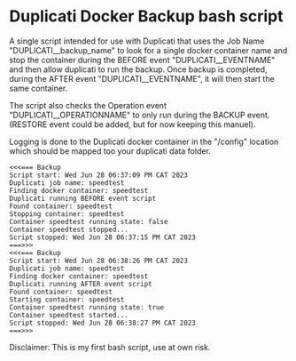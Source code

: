 # Duplicati Docker Backup bash script

A single script intended for use with Duplicati that uses the Job Name "DUPLICATI__backup_name" to look for a single docker container name and stop the container during the BEFORE event "DUPLICATI__EVENTNAME" and then allow duplicati to run the backup. Once backup is completed, during the AFTER event "DUPLICATI__EVENTNAME", it will then start the same container.

The script also checks the Operation event "DUPLICATI__OPERATIONNAME" to only run during the BACKUP event. (RESTORE event could be added, but for now keeping this manuel).

Logging is done to the Duplicati docker container in the "/config" location which should be mapped too your duplicati data folder.

```
<<<=== Backup
Script start: Wed Jun 28 06:37:09 PM CAT 2023
Duplicati job name: speedtest
Finding docker container: speedtest
Duplicati running BEFORE event script
Found container: speedtest
Stopping container: speedtest
Container speedtest running state: false
Container speedtest stopped...
Script stopped: Wed Jun 28 06:37:15 PM CAT 2023
===>>>
<<<=== Backup
Script start: Wed Jun 28 06:38:26 PM CAT 2023
Duplicati job name: speedtest
Finding docker container: speedtest
Duplicati running AFTER event script
Found container: speedtest
Starting container: speedtest
Container speedtest running state: true
Container speedtest started...
Script stopped: Wed Jun 28 06:38:27 PM CAT 2023
===>>>
```

Disclaimer: This is my first bash script, use at own risk.
